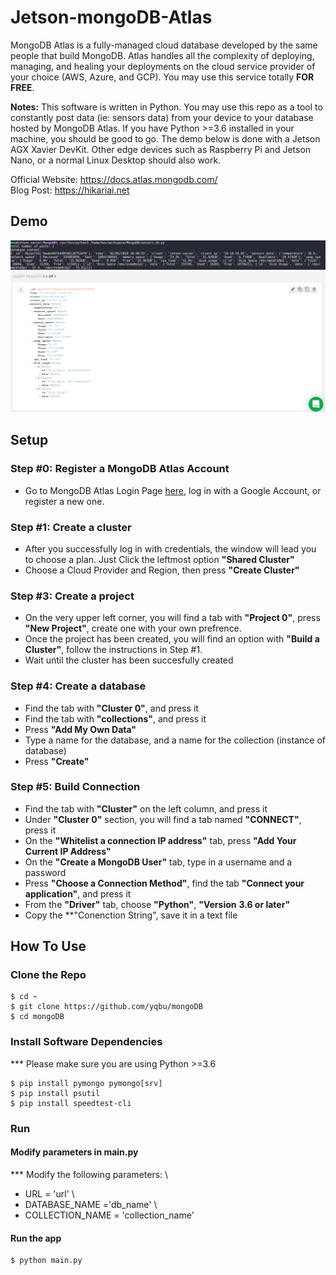 # Jetson-mongoDB-Atlas

MongoDB Atlas is a fully-managed cloud database developed by the same people that build MongoDB. Atlas handles all the complexity of deploying, managing, and healing your deployments on the cloud service provider of your choice (AWS, Azure, and GCP). You may use this service totally **FOR FREE**.

**Notes:** This software is written in Python. You may use this repo as a tool to constantly post data (ie: sensors data) from your device to your database hosted by MongoDB Atlas. If you have Python >=3.6 installed in your machine, you should be good to go. The demo below is done with a Jetson AGX Xavier DevKit. Other edge devices such as Raspberry Pi and Jetson Nano, or a normal Linux Desktop should also work.

Official Website: https://docs.atlas.mongodb.com/ \
Blog Post: https://hikariai.net

## Demo

![](./demo_screenshots/001.png)
![](./demo_screenshots/002.png)

## Setup 

### Step #0: Register a MongoDB Atlas Account

- Go to MongoDB Atlas Login Page [here](https://account.mongodb.com/account/login), log in with a Google Account, or register a new one.

### Step #1: Create a cluster

- After you successfully log in with credentials, the window will lead you to choose a plan. Just Click the leftmost option **"Shared Cluster"**
- Choose a Cloud Provider and Region, then press **"Create Cluster"**

### Step #3: Create a project

- On the very upper left corner, you will find a tab with **"Project 0"**, press **"New Project"**, create one with your own prefrence.
- Once the project has been created, you will find an option with **"Build a Cluster"**, follow the instructions in Step #1.
- Wait until the cluster has been succesfully created

### Step #4: Create a database

- Find the tab with **"Cluster 0"**, and press it
- Find the tab with **"collections"**, and press it
- Press **"Add My Own Data"**
- Type a name for the database, and a name for the collection (instance of database)
- Press **"Create"**

### Step #5: Build Connection

- Find the tab with **"Cluster"** on the left column, and press it
- Under **"Cluster 0"** section, you will find a tab named **"CONNECT"**, press it
- On the **"Whitelist a connection IP address"** tab, press **"Add Your Current IP Address"**
- On the **"Create a MongoDB User"** tab, type in a username and a password
- Press **"Choose a Connection Method"**, find the tab **"Connect your application"**, and press it
- From the **"Driver"** tab, choose **"Python"**, **"Version** **3.6 or later"**
- Copy the **"Conenction String", save it in a text file 

## How To Use

### Clone the Repo
```
$ cd ~
$ git clone https://github.com/yqbu/mongoDB
$ cd mongoDB
```

### Install Software Dependencies

*** Please make sure you are using Python >=3.6
```
$ pip install pymongo pymongo[srv]
$ pip install psutil
$ pip install speedtest-cli
```

### Run

#### Modify parameters in main.py

*** Modify the following parameters: \
- URL = 'url' \
- DATABASE_NAME ='db_name' \
- COLLECTION_NAME = 'collection_name'

#### Run the app
```
$ python main.py
```

